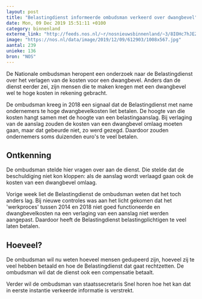 ```yaml
---
layout: post
title: "Belastingdienst informeerde ombudsman verkeerd over dwangbevel"
date: Mon, 09 Dec 2019 15:51:11 +0100
category: binnenland
externe_link: "http://feeds.nos.nl/~r/nosnieuwsbinnenland/~3/8IOHc7hJEZg/2314016"
image: "https://nos.nl/data/image/2019/12/09/612903/1008x567.jpg"
aantal: 239
unieke: 136
bron: "NOS"
---
```


<p>De Nationale ombudsman heropent een onderzoek naar de Belastingdienst over het verlagen van de kosten voor een dwangbevel. Anders dan de dienst eerder zei, zijn mensen die te maken kregen met een dwangbevel wel te hoge kosten in rekening gebracht.</p>
<p>De ombudsman kreeg in 2018 een signaal dat de Belastingdienst met name ondernemers te hoge dwangbevelkosten liet betalen. De hoogte van die kosten hangt samen met de hoogte van een belastingaanslag. Bij verlaging van de aanslag zouden de kosten van een dwangbevel omlaag moeten gaan, maar dat gebeurde niet, zo werd gezegd. Daardoor zouden ondernemers soms duizenden euro's te veel betalen.</p>
<h2>Ontkenning</h2>
<p>De ombudsman stelde hier vragen over aan de dienst. Die stelde dat de beschuldiging niet kon kloppen: als de aanslag wordt verlaagd gaan ook de kosten van een dwangbevel omlaag.</p>
<p>Vorige week liet de Belastingdienst de ombudsman weten dat het toch anders lag. Bij nieuwe controles was aan het licht gekomen dat het 'werkproces' tussen 2014 en 2018 niet goed functioneerde en dwangbevelkosten na een verlaging van een aanslag niet werden aangepast. Daardoor heeft de Belastingdienst belastingplichtigen te veel laten betalen.</p>
<h2>Hoeveel?</h2>
<p>De ombudsman wil nu weten hoeveel mensen gedupeerd zijn, hoeveel zij te veel hebben betaald en hoe de Belastingdienst dat gaat rechtzetten. De ombudsman wil dat de dienst ook een compensatie betaalt.</p>
<p>Verder wil de ombudsman van staatssecretaris Snel horen hoe het kan dat in eerste instantie verkeerde informatie is verstrekt.</p><img src="http://feeds.feedburner.com/~r/nosnieuwsbinnenland/~4/8IOHc7hJEZg" height="1" width="1" alt=""/>
